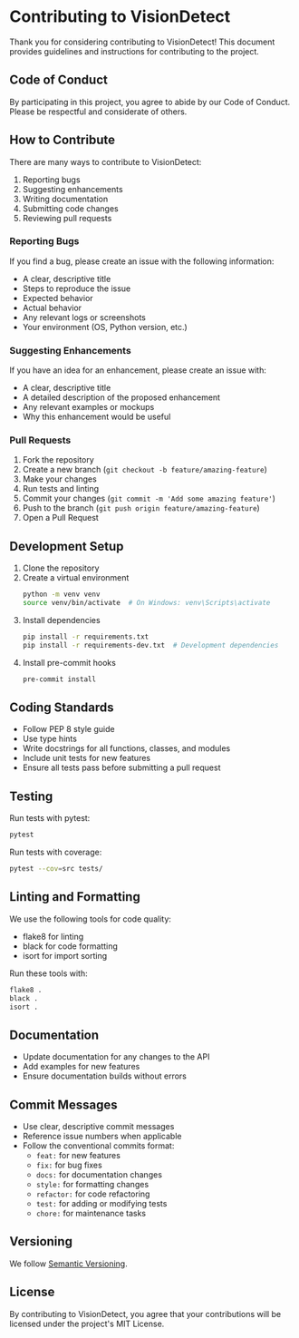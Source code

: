 # Contributing to VisionDetect

Thank you for considering contributing to VisionDetect! This document provides guidelines and instructions for contributing to the project.

## Code of Conduct

By participating in this project, you agree to abide by our Code of Conduct. Please be respectful and considerate of others.

## How to Contribute

There are many ways to contribute to VisionDetect:

1. Reporting bugs
2. Suggesting enhancements
3. Writing documentation
4. Submitting code changes
5. Reviewing pull requests

### Reporting Bugs

If you find a bug, please create an issue with the following information:

- A clear, descriptive title
- Steps to reproduce the issue
- Expected behavior
- Actual behavior
- Any relevant logs or screenshots
- Your environment (OS, Python version, etc.)

### Suggesting Enhancements

If you have an idea for an enhancement, please create an issue with:

- A clear, descriptive title
- A detailed description of the proposed enhancement
- Any relevant examples or mockups
- Why this enhancement would be useful

### Pull Requests

1. Fork the repository
2. Create a new branch (`git checkout -b feature/amazing-feature`)
3. Make your changes
4. Run tests and linting
5. Commit your changes (`git commit -m 'Add some amazing feature'`)
6. Push to the branch (`git push origin feature/amazing-feature`)
7. Open a Pull Request

## Development Setup

1. Clone the repository
2. Create a virtual environment
   ```bash
   python -m venv venv
   source venv/bin/activate  # On Windows: venv\Scripts\activate
   ```
3. Install dependencies
   ```bash
   pip install -r requirements.txt
   pip install -r requirements-dev.txt  # Development dependencies
   ```
4. Install pre-commit hooks
   ```bash
   pre-commit install
   ```

## Coding Standards

- Follow PEP 8 style guide
- Use type hints
- Write docstrings for all functions, classes, and modules
- Include unit tests for new features
- Ensure all tests pass before submitting a pull request

## Testing

Run tests with pytest:

```bash
pytest
```

Run tests with coverage:

```bash
pytest --cov=src tests/
```

## Linting and Formatting

We use the following tools for code quality:

- flake8 for linting
- black for code formatting
- isort for import sorting

Run these tools with:

```bash
flake8 .
black .
isort .
```

## Documentation

- Update documentation for any changes to the API
- Add examples for new features
- Ensure documentation builds without errors

## Commit Messages

- Use clear, descriptive commit messages
- Reference issue numbers when applicable
- Follow the conventional commits format:
  - `feat:` for new features
  - `fix:` for bug fixes
  - `docs:` for documentation changes
  - `style:` for formatting changes
  - `refactor:` for code refactoring
  - `test:` for adding or modifying tests
  - `chore:` for maintenance tasks

## Versioning

We follow [Semantic Versioning](https://semver.org/).

## License

By contributing to VisionDetect, you agree that your contributions will be licensed under the project's MIT License.
